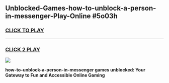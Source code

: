 
## Unblocked-Games-how-to-unblock-a-person-in-messenger-Play-Online #5o03h
<h3>
<a href="https://news.freeplayer.one?title=how-to-unblock-a-person-in-messenger&ref=3">CLICK TO PLAY</a></h3>
<hr>

<h3>
<a href="https://news.freeplayer.one?title=how-to-unblock-a-person-in-messenger&ref=3">CLICK 2 PLAY</a>
  
</h3>

<a href="https://news.freeplayer.one?title=how-to-unblock-a-person-in-messenger&ref=3"><img src="https://clearcache.store/games.png"></a>


**how-to-unblock-a-person-in-messenger games unblocked: Your Gateway to Fun and Accessible Online Gaming**

